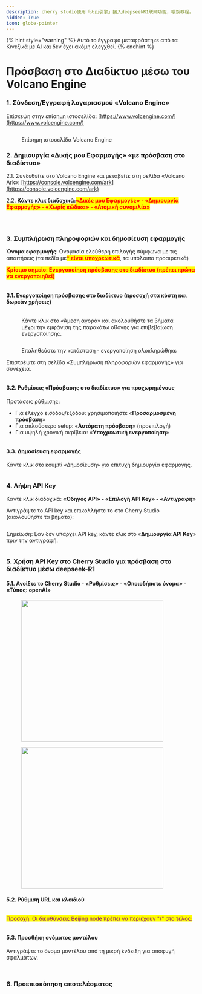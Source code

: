 ```yaml
---
description: cherry studio使用「火山引擎」接入deepseekR1联网功能，喂饭教程。
hidden: True
icon: globe-pointer
---
```


{% hint style="warning" %}
Αυτό το έγγραφο μεταφράστηκε από τα Κινεζικά με AI και δεν έχει ακόμη ελεγχθεί.
{% endhint %}

# Πρόσβαση στο Διαδίκτυο μέσω του Volcano Engine

### 1. Σύνδεση/Εγγραφή λογαριασμού «Volcano Engine» <a href="#rclz7" id="rclz7"></a>

Επίσκεψη στην επίσημη ιστοσελίδα: [https://www.volcengine.com/](https://www.volcengine.com/)

<figure><img src="../.gitbook/assets/image (51).png" alt=""><figcaption><p>Επίσημη ιστοσελίδα Volcano Engine</p></figcaption></figure>

### 2. Δημιουργία «Δικής μου Εφαρμογής» «με πρόσβαση στο διαδίκτυο» <a href="#gvzaa" id="gvzaa"></a>

2.1. Συνδεθείτε στο Volcano Engine και μεταβείτε στη σελίδα «Volcano Ark»: [https://console.volcengine.com/ark](https://console.volcengine.com/ark)

2.2. **Κάντε κλικ διαδοχικά:**<mark style="color:red;">**«Δικές μου Εφαρμογές» - «Δημιουργία Εφαρμογής» - «Χωρίς κώδικα» - «Ατομική συνομιλία»**</mark> &#x20;

<figure><img src="../.gitbook/assets/image (53).png" alt=""><figcaption></figcaption></figure>

<figure><img src="../.gitbook/assets/image (54).png" alt=""><figcaption></figcaption></figure>

<figure><img src="../.gitbook/assets/image (71).png" alt=""><figcaption></figcaption></figure>

### 3. Συμπλήρωση πληροφοριών και δημοσίευση εφαρμογής <a href="#zzdfe" id="zzdfe"></a>

**Όνομα εφαρμογής**: Ονομασία ελεύθερη επιλογής σύμφωνα με τις απαιτήσεις (τα πεδία με<mark style="color:red;">**\* είναι υποχρεωτικά**</mark>, τα υπόλοιπα προαιρετικά)

<mark style="color:red;">**Κρίσιμο σημείο: Ενεργοποίηση πρόσβασης στο διαδίκτυο (πρέπει πρώτα να ενεργοποιηθεί)**</mark>

<figure><img src="../.gitbook/assets/image (56).png" alt=""><figcaption></figcaption></figure>

#### 3.1. Ενεργοποίηση πρόσβασης στο διαδίκτυο (προσοχή στα κόστη και δωρεάν χρήσεις) <a href="#mwn38" id="mwn38"></a>

<figure><img src="../.gitbook/assets/image (57).png" alt=""><figcaption><p>Κάντε κλικ στο «Άμεση αγορά» και ακολουθήστε τα βήματα μέχρι την εμφάνιση της παρακάτω οθόνης για επιβεβαίωση ενεργοποίησης.</p></figcaption></figure>

<figure><img src="../.gitbook/assets/image (58).png" alt=""><figcaption><p>Επαληθεύστε την κατάσταση - ενεργοποίηση ολοκληρώθηκε</p></figcaption></figure>

Επιστρέψτε στη σελίδα «Συμπλήρωση πληροφοριών εφαρμογής» για συνέχεια.

<figure><img src="../.gitbook/assets/image (59).png" alt=""><figcaption></figcaption></figure>

#### 3.2. Ρυθμίσεις «Πρόσβασης στο διαδίκτυο» για προχωρημένους <a href="#sp6uz" id="sp6uz"></a>

Προτάσεις ρύθμισης:
* Για έλεγχο εισόδου/εξόδου: χρησιμοποιήστε «**Προσαρμοσμένη πρόσβαση**»
* Για απλούστερο setup: «**Αυτόματη πρόσβαση**» (προεπιλογή)
* Για υψηλή χρονική ακρίβεια: «**Υποχρεωτική ενεργοποίηση**»

<figure><img src="../.gitbook/assets/image (60).png" alt=""><figcaption></figcaption></figure>

#### 3.3. Δημοσίευση εφαρμογής <a href="#fe1gf" id="fe1gf"></a>

Κάντε κλικ στο κουμπί «Δημοσίευση» για επιτυχή δημιουργία εφαρμογής.

<figure><img src="../.gitbook/assets/image (61).png" alt=""><figcaption></figcaption></figure>

### 4. Λήψη API Key <a href="#jtqlu" id="jtqlu"></a>

Κάντε κλικ διαδοχικά: **«Οδηγός API» - «Επιλογή API Key» - «Αντιγραφή»**

Αντιγράψτε το API key και επικολλήστε το στο Cherry Studio (ακολουθήστε τα βήματα):

<figure><img src="../.gitbook/assets/image (62).png" alt=""><figcaption></figcaption></figure>

Σημείωση: Εάν δεν υπάρχει API key, κάντε κλικ στο «**Δημιουργία API Key**» πριν την αντιγραφή.

<figure><img src="../.gitbook/assets/image (63).png" alt=""><figcaption></figcaption></figure>

### 5. Χρήση API Key στο Cherry Studio για πρόσβαση στο διαδίκτυο μέσω deepseek-R1 <a href="#lrefj" id="lrefj"></a>

#### 5.1. Ανοίξτε το Cherry Studio - «Ρυθμίσεις» - «Οποιοδήποτε όνομα» - «Τύπος: openAI» <a href="#dvrbv" id="dvrbv"></a>

<figure><img src="../.gitbook/assets/image (64).png" alt="" width="375"><figcaption></figcaption></figure>

<figure><img src="../.gitbook/assets/image (65).png" alt="" width="375"><figcaption></figcaption></figure>

#### 5.2. Ρύθμιση URL και κλειδιού <a href="#mt8y0" id="mt8y0"></a>

<figure><img src="../.gitbook/assets/image (66).png" alt=""><figcaption></figcaption></figure>

<mark style="color:purple;">Προσοχή: Οι διευθύνσεις Beijing node πρέπει να περιέχουν "/" στο τέλος:</mark>

<figure><img src="../.gitbook/assets/image (67).png" alt=""><figcaption></figcaption></figure>

#### 5.3. Προσθήκη ονόματος μοντέλου <a href="#qmh3i" id="qmh3i"></a>

Αντιγράψτε το όνομα μοντέλου από τη μικρή ένδειξη για αποφυγή σφαλμάτων.

<figure><img src="../.gitbook/assets/image (68).png" alt=""><figcaption></figcaption></figure>

<figure><img src="../.gitbook/assets/image (69).png" alt=""><figcaption></figcaption></figure>

### 6. Προεπισκόπηση αποτελέσματος <a href="#peb2p" id="peb2p"></a>

<figure><img src="../.gitbook/assets/image (70).png" alt=""><figcaption></figcaption></figure>